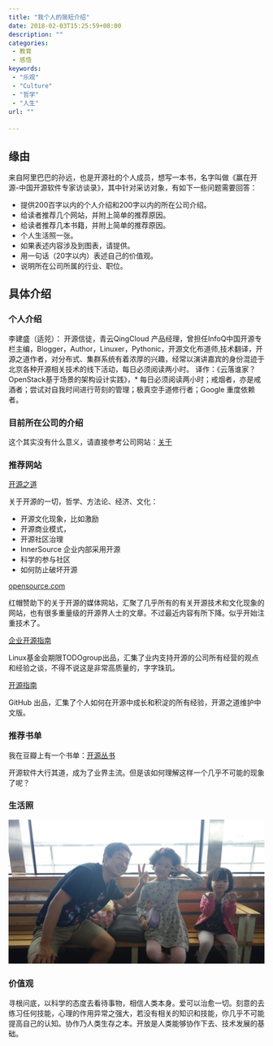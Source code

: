 ```yaml
---
title: "我个人的简短介绍"
date: 2018-02-03T15:25:59+08:00
description: ""
categories:
 - 教育
 - 感悟
keywords:
 - "乐观"
 - "Culture"
 - "哲学"
 - "人生"
url: ""

---
```

## 缘由

来自阿里巴巴的孙远，也是开源社的个人成员，想写一本书，名字叫做《赢在开源-中国开源软件专家访谈录》，其中针对采访对象，有如下一些问题需要回答：

* 提供200百字以内的个人介绍和200字以内的所在公司介绍。
* 给读者推荐几个网站，并附上简单的推荐原因。
* 给读者推荐几本书籍，并附上简单的推荐原因。
* 个人生活照一张。
* 如果表述内容涉及到图表，请提供。
* 用一句话（20字以内）表述自己的价值观。
* 说明所在公司所属的行业、职位。

## 具体介绍

### 个人介绍

李建盛（适兕）： 开源信徒，青云QingCloud 产品经理，曾担任InfoQ中国开源专栏主编，Blogger，Author，Linuxer，Pythonic，开源文化布道师,技术翻译，开源之道作者，对分布式、集群系统有着浓厚的兴趣，经常以演讲嘉宾的身份混迹于北京各种开源相关技术的线下活动，每日必须阅读两小时。 译作：《云落谁家？OpenStack基于场景的架构设计实践》，* 每日必须阅读两小时；戒烟者，亦是戒酒者；尝试对自我时间进行苛刻的管理；极真空手道修行者；Google 重度依赖者。

### 目前所在公司的介绍

这个其实没有什么意义，请直接参考公司网站：[关于](https://www.qingcloud.com/aboutus)

### 推荐网站

[开源之道](http://www.ocselected.org/)

关于开源的一切，哲学、方法论、经济、文化：

* 开源文化现象，比如激励
* 开源商业模式，
* 开源社区治理
* InnerSource 企业内部采用开源
* 科学的参与社区
* 如何防止破坏开源

[opensource.com](http://www.opensource.com)

红帽赞助下的关于开源的媒体网站，汇聚了几乎所有的有关开源技术和文化现象的网站，也有很多重量级的开源界人士的文章。不过最近内容有所下降。似乎开始注重技术了。

[企业开源指南](https://www.linuxfoundation.org/resources/open-source-guides/)

Linux基金会期限TODOgroup出品，汇集了业内支持开源的公司所有经营的观点和经验之谈，不得不说这是非常高质量的，字字珠玑。

[开源指南](https://ocselected.github.io/open-source-guide/)

GitHub 出品，汇集了个人如何在开源中成长和积淀的所有经验，开源之道维护中文版。

### 推荐书单

我在豆瓣上有一个书单：[开源丛书](https://www.douban.com/doulist/46029911/)

开源软件大行其道，成为了业界主流。但是该如何理解这样一个几乎不可能的现象了呢？

### 生活照

![](https://raw.githubusercontent.com/lijiangsheng1/lijiansheng_github_pages/master/picture/DSC03063.JPG)

### 价值观

寻根问底，以科学的态度去看待事物，相信人类本身。爱可以治愈一切。刻意的去练习任何技能，心理的作用异常之强大，若没有相关的知识和技能，你几乎不可能提高自己的认知。协作乃人类生存之本。开放是人类能够协作下去、技术发展的基础。
